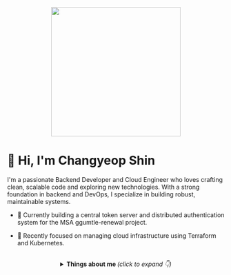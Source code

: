 <div align="center">
<img src="https://rishavanand.github.io/static/images/greetings.gif" align="center" style="width: 300px" />
</div>  

# 👋 Hi, I'm Changyeop Shin

I'm a passionate Backend Developer and Cloud Engineer who loves crafting clean, scalable code and exploring new technologies. With a strong foundation in backend and DevOps, I specialize in building robust, maintainable systems. 

- 🔭 Currently building a central token server and distributed authentication system for the MSA ggumtle-renewal project.

- 🌱 Recently focused on managing cloud infrastructure using Terraform and Kubernetes.
  
<br/>  

<details align="center">
  <summary> 
    <b> Things about me </b> <i>(click to expand 👇)</i> 
  </summary>
  <hr/>

  <div style="display: flex; justify-content: space-between; align-items: flex-start;">
    <div style="flex: 1; padding-right: 20px;">
      <p align="left">
      <b>⚡ Skills:</b>
      <br/>
      <span><img src="https://img.shields.io/badge/Java-007396?style=flat-square&logo=Java&logoColor=white"/></span>
      <span><img src="https://img.shields.io/badge/Spring-6DB33F?style=flat-square&logo=Spring&logoColor=white"/></span>
      <span><img src="https://img.shields.io/badge/Spring%20Boot-6DB33F?style=flat-square&logo=Spring-Boot&logoColor=white"/></span>
      <span><img src="https://img.shields.io/badge/Spring%20Security-6DB33F?style=flat-square&logo=springsecurity&logoColor=white"/></span>
      <span><img src="https://img.shields.io/badge/C++-00599C?style=flat-square&logo=cplusplus&logoColor=white"/></span>
      <span><img src="https://img.shields.io/badge/Kotlin-7F52FF?style=flat-square&logo=Kotlin&logoColor=white"/></span>
      <span><img src="https://img.shields.io/badge/Python-3776AB?style=flat-square&logo=Python&logoColor=white"/></span>
      <span><img src="https://img.shields.io/badge/Redis-DC382D?style=flat-square&logo=Redis&logoColor=white"/></span>
      <span><img src="https://img.shields.io/badge/MySQL-4479A1?style=flat-square&logo=MySQL&logoColor=white"/></span>
      <span><img src="https://img.shields.io/badge/MongoDB-47A248?style=flat-square&logo=mongodb&logoColor=white"/></span>
      <br/><br/>
      <b>🛠️ DevOps & Tools:</b>
      <br/>
      <span><img src="https://img.shields.io/badge/Docker-2496ED?style=flat-square&logo=Docker&logoColor=white"/></span>
      <span><img src="https://img.shields.io/badge/Kubernetes-326CE5?style=flat-square&logo=Kubernetes&logoColor=white"/></span>
      <span><img src="https://img.shields.io/badge/Terraform-7B42BC?style=flat-square&logo=Terraform&logoColor=white"/></span>
      <span><img src="https://img.shields.io/badge/AWS-232F3E?style=flat-square&logo=amazonwebservices&logoColor=white"/></span>
      <span><img src="https://img.shields.io/badge/GCP-4285F4?style=flat-square&logo=Google-Cloud&logoColor=white"/></span>
      <span><img src="https://img.shields.io/badge/Jenkins-D24939?style=flat-square&logo=Jenkins&logoColor=white"/></span>
      <span><img src="https://img.shields.io/badge/Github%20Action-2088FF?style=flat-square&logo=githubactions&logoColor=white"/></span>
      <span><img src="https://img.shields.io/badge/Git-F05032?style=flat-square&logo=Git&logoColor=white"/></span>
      <span><img src="https://img.shields.io/badge/Vault-FFEC6E?style=flat-square&logo=vault&logoColor=black"/></span>
      <br/><br/>
      <b>📊 Monitoring:</b>
      <br/>
      <span><img src="https://img.shields.io/badge/Prometheus-E6522C?style=flat-square&logo=Prometheus&logoColor=white"/></span>
      <span><img src="https://img.shields.io/badge/Grafana-F46800?style=flat-square&logo=Grafana&logoColor=white"/></span>
      <span><img src="https://img.shields.io/badge/Linux-FCC624?style=flat-square&logo=Linux&logoColor=black"/></span>
      <span><img src="https://img.shields.io/badge/Nginx-269539?style=flat-square&logo=nginx&logoColor=white"/></span>
      <span><img src="https://img.shields.io/badge/Bash-4EAA25?style=flat-square&logo=GNU-Bash&logoColor=white"/></span>
      </p>
    </div>
    <div style="flex: 1;">
      <img src="https://github-readme-stats.vercel.app/api?username=404-not-foundl&show_icons=true&count_private=true&hide_border=true&bg_color=151515&title_color=ffffff&text_color=ffffff&icon_color=79ff97" style="max-width: 100%; height: auto; margin-top: -10px;">
    </div>

  </div>

  <hr/>
</details>

<br/>
